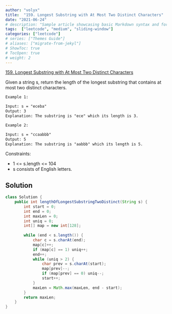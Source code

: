 ```yaml
---
author: "volyx"
title:  "159. Longest Substring with At Most Two Distinct Characters"
date: "2021-06-24"
# description: "Sample article showcasing basic Markdown syntax and formatting for HTML elements."
tags:  ["leetcode", "medium", "sliding-window"]
categories: ["leetcode"]
# series: ["Themes Guide"]
# aliases: ["migrate-from-jekyl"]
# ShowToc: true
# TocOpen: true
# weight: 2
---
```


[159. Longest Substring with At Most Two Distinct Characters](https://leetcode.com/problems/longest-substring-with-at-most-two-distinct-characters/)

Given a string s, return the length of the longest substring that contains at most two distinct characters.

```txt
Example 1:

Input: s = "eceba"
Output: 3
Explanation: The substring is "ece" which its length is 3.

Example 2:

Input: s = "ccaabbb"
Output: 5
Explanation: The substring is "aabbb" which its length is 5.
```

Constraints:

- 1 <= s.length <= 104
- s consists of English letters.

## Solution

```java
class Solution {
    public int lengthOfLongestSubstringTwoDistinct(String s) {
        int start = 0;
        int end = 0;
        int maxLen = 0;
        int uniq = 0;
        int[] map = new int[128];
        
        while (end < s.length()) {
            char c = s.charAt(end);
            map[c]++;
            if (map[c] == 1) uniq++;
            end++;
            while (uniq > 2) {
                char prev = s.charAt(start);
                map[prev]--;
                if (map[prev] == 0) uniq--;
                start++;
            }
            maxLen = Math.max(maxLen, end - start);
        }
        return maxLen;
    }
}
```

